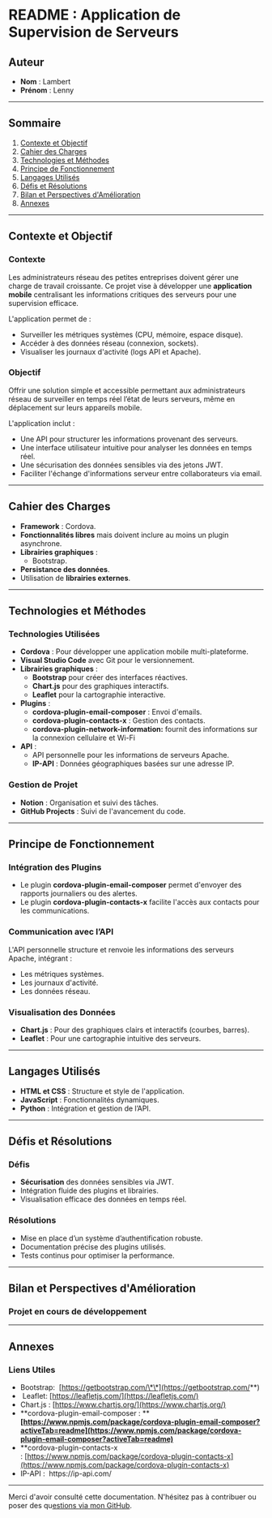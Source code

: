 # README : Application de Supervision de Serveurs

## Auteur

- **Nom** : Lambert
- **Prénom** : Lenny

---

## Sommaire

1. [Contexte et Objectif](#contexte-et-objectif)
2. [Cahier des Charges](#cahier-des-charges)
3. [Technologies et Méthodes](#technologies-et-méthodes)
4. [Principe de Fonctionnement](#principe-de-fonctionnement)
5. [Langages Utilisés](#langages-utilisés)
6. [Défis et Résolutions](#défis-et-résolutions)
7. [Bilan et Perspectives d'Amélioration](#bilan-et-perspectives-damélioration)
8. [Annexes](#annexes)

---

## Contexte et Objectif

### Contexte

Les administrateurs réseau des petites entreprises doivent gérer une charge de travail croissante. Ce projet vise à développer une **application mobile** centralisant les informations critiques des serveurs pour une supervision efficace.

L'application permet de :

- Surveiller les métriques systèmes (CPU, mémoire, espace disque).
- Accéder à des données réseau (connexion, sockets).
- Visualiser les journaux d'activité (logs API et Apache).

### Objectif

Offrir une solution simple et accessible permettant aux administrateurs réseau de surveiller en temps réel l’état de leurs serveurs, même en déplacement sur leurs appareils mobile.

L'application inclut :

- Une API pour structurer les informations provenant des serveurs.
- Une interface utilisateur intuitive pour analyser les données en temps réel.
- Une sécurisation des données sensibles via des jetons JWT.
- Faciliter l'échange d'informations serveur entre collaborateurs via email.

---

## Cahier des Charges

- **Framework** : Cordova.
- **Fonctionnalités libres** mais doivent inclure au moins un plugin asynchrone.
- **Librairies graphiques** :
  - Bootstrap.
- **Persistance des données**.
- Utilisation de **librairies externes**.

---

## Technologies et Méthodes

### Technologies Utilisées

- **Cordova** : Pour développer une application mobile multi-plateforme.
- **Visual Studio Code** avec Git pour le versionnement.
- **Librairies graphiques** :
  - **Bootstrap** pour créer des interfaces réactives.
  - **Chart.js** pour des graphiques interactifs.
  - **Leaflet** pour la cartographie interactive.
- **Plugins** :
  - **cordova-plugin-email-composer** : Envoi d'emails.
  - **cordova-plugin-contacts-x** : Gestion des contacts.
  - **cordova-plugin-network-information:** fournit des informations sur la connexion cellulaire et Wi-Fi
- **API** :
  - API personnelle pour les informations de serveurs Apache.
  - **IP-API** : Données géographiques basées sur une adresse IP.

### Gestion de Projet

- **Notion** : Organisation et suivi des tâches.
- **GitHub Projects** : Suivi de l'avancement du code.

---

## Principe de Fonctionnement

### Intégration des Plugins

- Le plugin **cordova-plugin-email-composer** permet d'envoyer des rapports journaliers ou des alertes.
- Le plugin **cordova-plugin-contacts-x** facilite l'accès aux contacts pour les communications.

### Communication avec l’API

L'API personnelle structure et renvoie les informations des serveurs Apache, intégrant :

- Les métriques systèmes.
- Les journaux d'activité.
- Les données réseau.

### Visualisation des Données

- **Chart.js** : Pour des graphiques clairs et interactifs (courbes, barres).
- **Leaflet** : Pour une cartographie intuitive des serveurs.

---

## Langages Utilisés

- **HTML et CSS** : Structure et style de l'application.
- **JavaScript** : Fonctionnalités dynamiques.
- **Python** : Intégration et gestion de l’API.

---

## Défis et Résolutions

### Défis

- **Sécurisation** des données sensibles via JWT.
- Intégration fluide des plugins et librairies.
- Visualisation efficace des données en temps réel.

### Résolutions

- Mise en place d’un système d’authentification robuste.
- Documentation précise des plugins utilisés.
- Tests continus pour optimiser la performance.

---

## Bilan et Perspectives d'Amélioration

### Projet en cours de développement 

---

## Annexes

### Liens Utiles

- Bootstrap:  [https://getbootstrap.com/\*\*](https://getbootstrap.com/**)
-  Leaflet: [https://leafletjs.com/](https://leafletjs.com/)
- Chart.js : [https://www.chartjs.org/](https://www.chartjs.org/)
- \*\*cordova-plugin-email-composer : \*\***[https://www.npmjs.com/package/cordova-plugin-email-composer?activeTab=readme](https://www.npmjs.com/package/cordova-plugin-email-composer?activeTab=readme)**
- \*\*cordova-plugin-contacts-x : [https://www.npmjs.com/package/cordova-plugin-contacts-x](https://www.npmjs.com/package/cordova-plugin-contacts-x)
- IP-API :  https\://ip-api.com/

---

Merci d'avoir consulté cette documentation. N'hésitez pas à contribuer ou poser des qu[estions ](https://github.com/)[via ](https://github.com/)[mon GitHub](https://github.com/).

